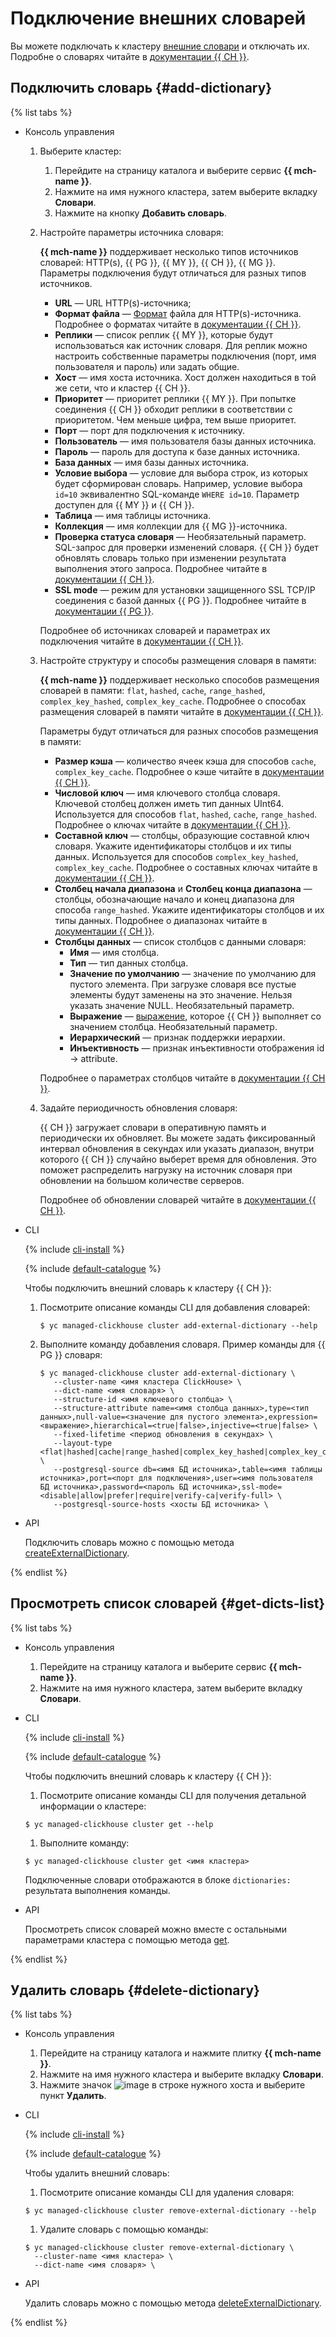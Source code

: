 # Подключение внешних словарей

Вы можете подключать к кластеру [внешние словари](../concepts/dictionaries.md#external-dicts) и отключать их. Подробне о словарях читайте в [документации {{ CH }}](https://clickhouse.yandex/docs/ru/query_language/dicts/).

## Подключить словарь {#add-dictionary}

{% list tabs %}

- Консоль управления
  
  1. Выберите кластер:
  
     1. Перейдите на страницу каталога и выберите сервис **{{ mch-name }}**.
     2. Нажмите на имя нужного кластера, затем выберите вкладку **Словари**.
     3. Нажмите на кнопку **Добавить словарь**.

  2. Настройте параметры источника словаря:
  
     **{{ mch-name }}** поддерживает несколько типов источников словарей: HTTP(s), {{ PG }}, {{ MY }}, {{ CH }}, {{ MG }}.
     Параметры подключения будут отличаться для разных типов источников.
     
     * **URL** — URL HTTP(s)-источника;
     * **Формат файла** — [Формат](https://clickhouse.yandex/docs/ru/interfaces/formats/#formats) файла для HTTP(s)-источника. Подробнее о форматах читайте в [документации {{ CH }}](https://clickhouse.yandex/docs/ru/interfaces/formats/#formats).
     * **Реплики** — список реплик {{ MY }}, которые будут использоваться как источник словаря.
     Для реплик можно настроить собственные параметры подключения (порт, имя пользователя и пароль) или задать общие.
     * **Хост** — имя хоста источника. Хост должен находиться в той же сети, что и кластер {{ CH }}.
     * **Приоритет** — приоритет реплики {{ MY }}.  При попытке соединения {{ CH }} обходит реплики в соответствии с приоритетом. Чем меньше цифра, тем выше приоритет.
     * **Порт** — порт для подключения к источнику.
     * **Пользователь** — имя пользователя базы данных источника.
     * **Пароль** — пароль для доступа к базе данных источника.
     * **База данных** — имя базы данных источника.
     * **Условие выбора** — условие для выбора строк, из которых будет сформирован словарь. Например, условие выбора ```id=10``` эквивалентно SQL-команде ```WHERE id=10```. 
     Параметр доступен для {{ MY }} и {{ CH }}.
     * **Таблица** — имя таблицы источника.
     * **Коллекция** — имя коллекции для {{ MG }}-источника.
     * **Проверка статуса словаря** — Необязательный параметр. SQL-запрос для проверки изменений словаря.
     {{ CH }} будет обновлять словарь только при изменении результата выполнения этого запроса.
     Подробнее читайте в [документации {{ CH }}](https://clickhouse.yandex/docs/ru/query_language/dicts/external_dicts_dict_lifetime/).
     * **SSL mode** — режим для установки защищенного SSL TCP/IP соединения с базой данных {{ PG }}.
     Подробнее читайте в [документации {{ PG }}](https://www.postgresql.org/docs/current/libpq-connect.html#LIBPQ-PARAMKEYWORDS).

     Подробнее об источниках словарей и параметрах их подключения читайте в [документации {{ CH }}](https://clickhouse.yandex/docs/ru/query_language/dicts/external_dicts_dict_sources/).
     
  3. Настройте структуру и способы размещения словаря в памяти:
  
     **{{ mch-name }}** поддерживает несколько способов размещения словарей в памяти:
     ```flat```, ```hashed```, ```cache```, ```range_hashed```, ```complex_key_hashed```, ```complex_key_cache```.
     Подробнее о способах размещения словарей в памяти читайте в [документации {{ CH }}](https://clickhouse.yandex/docs/ru/query_language/dicts/external_dicts_dict_layout/). 

     Параметры будут отличаться для разных способов размещения в памяти:
     
     * **Размер кэша** — количество ячеек кэша для способов `cache`, `complex_key_cache`.
     Подробнее о кэше читайте в [документации {{ CH }}](https://clickhouse.yandex/docs/ru/query_language/dicts/external_dicts_dict_layout/#cache).
     * **Числовой ключ** — имя ключевого столбца словаря. Ключевой столбец должен иметь тип данных UInt64.
     Используется для способов `flat`, `hashed`, `cache`, `range_hashed`.
     Подробнее о ключах читайте в [документации {{ CH }}](https://clickhouse.yandex/docs/ru/query_language/dicts/external_dicts_dict_structure/#chislovoi-kliuch).
     * **Составной ключ** — столбцы, образующие составной ключ словаря. Укажите идентификаторы столбцов и их типы данных.
     Используется для способов `complex_key_hashed`, `complex_key_cache`.
     Подробнее о составных ключах читайте в [документации {{ CH }}](https://clickhouse.yandex/docs/ru/query_language/dicts/external_dicts_dict_structure/#sostavnoi-kliuch).
     * **Столбец начала диапазона** и **Столбец конца диапазона** — столбцы, обозначающие начало и конец диапазона для способа `range_hashed`.
     Укажите идентификаторы столбцов и их типы данных.
     Подробнее о диапазонах читайте в [документации {{ CH }}](https://clickhouse.yandex/docs/ru/query_language/dicts/external_dicts_dict_layout/#range-hashed).
     * **Столбцы данных** — список столбцов с данными словаря:
        * **Имя** — имя столбца.
        * **Тип** — тип данных столбца.
        * **Значение по умолчанию** — значение по умолчанию для пустого элемента.
        При загрузке словаря все пустые элементы будут заменены на это значение.
        Нельзя указать значение NULL. Необязательный параметр.
        * **Выражение** — [выражение](https://clickhouse.yandex/docs/ru/query_language/syntax/#syntax-expressions), которое {{ CH }} выполняет со значением столбца. Необязательный параметр.
        * **Иерархический** — признак поддержки иерархии.
        * **Инъективность** — признак инъективности отображения id -> attribute.
 
     Подробнее о параметрах столбцов читайте в [документации {{ CH }}](https://clickhouse.yandex/docs/ru/query_language/dicts/external_dicts_dict_structure/#ext_dict_structure-attributes).
  
  4. Задайте периодичность обновления словаря:
  
     {{ CH }} загружает словари в оперативную память и периодически их обновляет.
     Вы можете задать фиксированный интервал обновления в секундах или указать диапазон,
     внутри которого {{ CH }} случайно выберет время для обновления.
     Это поможет распределить нагрузку на источник словаря при обновлении на большом количестве серверов.
     
     Подробнее об обновлении словарей читайте в [документации {{ CH }}](https://clickhouse.yandex/docs/ru/query_language/dicts/external_dicts_dict_lifetime/). 
  
  
- CLI
  
  {% include [cli-install](../../_includes/cli-install.md) %}
  
  {% include [default-catalogue](../../_includes/default-catalogue.md) %}

  Чтобы подключить внешний словарь к кластеру {{ CH }}:
  
  1. Посмотрите описание команды CLI для добавления словарей:
    
     ```
     $ yc managed-clickhouse cluster add-external-dictionary --help
     ```   
  
  1. Выполните команду добавления словаря. Пример команды для {{ PG }} словаря: 
   
     ```
     $ yc managed-clickhouse cluster add-external-dictionary \
        --cluster-name <имя кластера ClickHouse> \
        --dict-name <имя словаря> \
        --structure-id <имя ключевого столбца> \
        --structure-attribute name=<имя столбца данных>,type=<тип данных>,null-value=<значение для пустого элемента>,expression=<выражение>,hierarchical=<true|false>,injective=<true|false> \
        --fixed-lifetime <период обновления в секундах> \
        --layout-type <flat|hashed|cache|range_hashed|complex_key_hashed|complex_key_cache> \
        --postgresql-source db=<имя БД источника>,table=<имя таблицы источника>,port=<порт для подключения>,user=<имя пользователя БД источника>,password=<пароль БД источника>,ssl-mode=<disable|allow|prefer|require|verify-ca|verify-full> \
        --postgresql-source-hosts <хосты БД источника> \
     ```
    
- API

  Подключить словарь можно с помощью метода [createExternalDictionary](../api-ref/Cluster/createExternalDictionary.md).

{% endlist %}

## Просмотреть список словарей {#get-dicts-list}

{% list tabs %}

- Консоль управления

  1. Перейдите на страницу каталога и выберите сервис **{{ mch-name }}**.
  2. Нажмите на имя нужного кластера, затем выберите вкладку **Словари**.

- CLI

  {% include [cli-install](../../_includes/cli-install.md) %}
  
  {% include [default-catalogue](../../_includes/default-catalogue.md) %}

  Чтобы подключить внешний словарь к кластеру {{ CH }}:
  
  1. Посмотрите описание команды CLI для получения детальной информации о кластере:
  
  ```
  $ yc managed-clickhouse cluster get --help
  ```
  
  1. Выполните команду:
  ```
  $ yc managed-clickhouse cluster get <имя кластера>
  ```
  Подключенные словари отображаются в блоке ```dictionaries:``` результата выполнения команды.

- API

  Просмотреть список словарей можно вместе с остальными параметрами кластера с помощью метода [get](../api-ref/Cluster/get.md).

{% endlist %}

## Удалить словарь {#delete-dictionary}

{% list tabs %}

- Консоль управления
  
  1. Перейдите на страницу каталога и нажмите плитку **{{ mch-name }}**.
  2. Нажмите на имя нужного кластера и выберите вкладку **Словари**.
  3. Нажмите значок ![image](../../_assets/vertical-ellipsis.svg) в строке нужного хоста и выберите пункт **Удалить**.

- CLI

  {% include [cli-install](../../_includes/cli-install.md) %}
  
  {% include [default-catalogue](../../_includes/default-catalogue.md) %}

  Чтобы удалить внешний словарь:
  
  1. Посмотрите описание команды CLI для удаления словаря:
  
  ```
  $ yc managed-clickhouse cluster remove-external-dictionary --help
  ```
  
  1. Удалите словарь с помощью команды:
  ```
  $ yc managed-clickhouse cluster remove-external-dictionary \
    --cluster-name <имя кластера> \
    --dict-name <имя словаря> \
  ```

- API

  Удалить словарь можно с помощью метода [deleteExternalDictionary](../api-ref/Cluster/deleteExternalDictionary.md).

{% endlist %}
